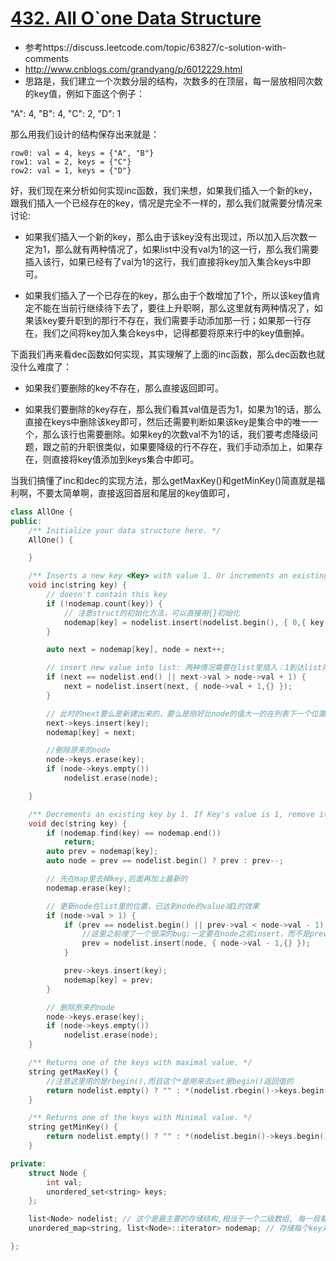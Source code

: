 # [432. All O`one Data Structure](https://leetcode.com/problems/all-oone-data-structure/?tab=Description)
* 参考https://discuss.leetcode.com/topic/63827/c-solution-with-comments
* http://www.cnblogs.com/grandyang/p/6012229.html
* 思路是，我们建立一个次数分层的结构，次数多的在顶层，每一层放相同次数的key值，例如下面这个例子：

"A": 4, "B": 4, "C": 2, "D": 1

那么用我们设计的结构保存出来就是：

```
row0: val = 4, keys = {"A", "B"}
row1: val = 2, keys = {"C"}
row2: val = 1, keys = {"D"}
```

好，我们现在来分析如何实现inc函数，我们来想，如果我们插入一个新的key，跟我们插入一个已经存在的key，情况是完全不一样的，那么我们就需要分情况来讨论:

- 如果我们插入一个新的key，那么由于该key没有出现过，所以加入后次数一定为1，那么就有两种情况了，如果list中没有val为1的这一行，那么我们需要插入该行，如果已经有了val为1的这行，我们直接将key加入集合keys中即可。

- 如果我们插入了一个已存在的key，那么由于个数增加了1个，所以该key值肯定不能在当前行继续待下去了，要往上升职啊，那么这里就有两种情况了，如果该key要升职到的那行不存在，我们需要手动添加那一行；如果那一行存在，我们之间将key加入集合keys中，记得都要将原来行中的key值删掉。

下面我们再来看dec函数如何实现，其实理解了上面的inc函数，那么dec函数也就没什么难度了：

- 如果我们要删除的key不存在，那么直接返回即可。

- 如果我们要删除的key存在，那么我们看其val值是否为1，如果为1的话，那么直接在keys中删除该key即可，然后还需要判断如果该key是集合中的唯一一个，那么该行也需要删除。如果key的次数val不为1的话，我们要考虑降级问题，跟之前的升职很类似，如果要降级的行不存在，我们手动添加上，如果存在，则直接将key值添加到keys集合中即可。

当我们搞懂了inc和dec的实现方法，那么getMaxKey()和getMinKey()简直就是福利啊，不要太简单啊，直接返回首层和尾层的key值即可，

```C++
class AllOne {
public:
	/** Initialize your data structure here. */
	AllOne() {

	}

	/** Inserts a new key <Key> with value 1. Or increments an existing key by 1. */
	void inc(string key) {
		// doesn't contain this key
		if (!nodemap.count(key)) {
			// 注意struct的初始化方法，可以直接用{}初始化
			nodemap[key] = nodelist.insert(nodelist.begin(), { 0,{ key } });
		}

		auto next = nodemap[key], node = next++;

		// insert new value into list: 两种情况需要在list里插入：1到达list尾部了；2next比当前值大于1，比如3->6这种，需要插入4
		if (next == nodelist.end() || next->val > node->val + 1) {
			next = nodelist.insert(next, { node->val + 1,{} });
		}

		// 此时的next要么是新建出来的，要么是刚好比node的值大一的在列表下一个位置的
		next->keys.insert(key);
		nodemap[key] = next;

		//删除原来的node
		node->keys.erase(key);
		if (node->keys.empty())
			nodelist.erase(node);

	}

	/** Decrements an existing key by 1. If Key's value is 1, remove it from the data structure. */
	void dec(string key) {
		if (nodemap.find(key) == nodemap.end())
			return;
		auto prev = nodemap[key];
		auto node = prev == nodelist.begin() ? prev : prev--;

		// 先在map里去掉key,后面再加上最新的
		nodemap.erase(key);

		// 更新node在list里的位置，已达到node的value减1的效果
		if (node->val > 1) {
			if (prev == nodelist.begin() || prev->val < node->val - 1) {
				//这里之前埋了一个很深的bug:一定要在node之前insert，而不是prev之前！！我之前写成了prev，结果list的顺序就不对了
				prev = nodelist.insert(node, { node->val - 1,{} }); 
			}

			prev->keys.insert(key);
			nodemap[key] = prev;
		}

		// 删除原来的node
		node->keys.erase(key);
		if (node->keys.empty())
			nodelist.erase(node);
	}

	/** Returns one of the keys with maximal value. */
	string getMaxKey() {
		//注意这里用的是rbegin(),而且这个*是用来去set里begin()返回值的
		return nodelist.empty() ? "" : *(nodelist.rbegin()->keys.begin());
	}

	/** Returns one of the keys with Minimal value. */
	string getMinKey() {
		return nodelist.empty() ? "" : *(nodelist.begin()->keys.begin());
	}

private:
	struct Node {
		int val;
		unordered_set<string> keys;
	};

	list<Node> nodelist; // 这个是最主要的存储结构,相当于一个二级数组, 每一层都是一个node
	unordered_map<string, list<Node>::iterator> nodemap; // 存储每个key对应在list的什么位置, 用来辅助查找

};
```
